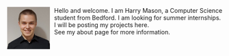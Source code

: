 <div style="height: 100px;">
<img src="images/profilePhoto.jpeg" width="100" height="100" align="left" style="margin: 0px 10px 0px 0px;"/>Hello and welcome. I am Harry Mason, a Computer Science student from Bedford. I am looking for summer internships. I will be posting my projects here. <br>
See my about page for more information.
</div>
